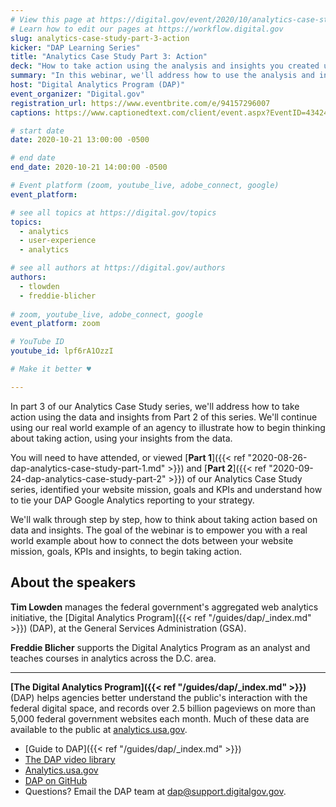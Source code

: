 ```yaml
---
# View this page at https://digital.gov/event/2020/10/analytics-case-study-part-3-action
# Learn how to edit our pages at https://workflow.digital.gov
slug: analytics-case-study-part-3-action
kicker: "DAP Learning Series"
title: "Analytics Case Study Part 3: Action"
deck: "How to take action using the analysis and insights you created using DAP and Google Analytics."
summary: "In this webinar, we'll address how to use the analysis and insights you created using DAP Google Analytics, to take action."
host: "Digital Analytics Program (DAP)"
event_organizer: "Digital.gov"
registration_url: https://www.eventbrite.com/e/94157296007
captions: https://www.captionedtext.com/client/event.aspx?EventID=4342452&CustomerID=321

# start date
date: 2020-10-21 13:00:00 -0500

# end date
end_date: 2020-10-21 14:00:00 -0500

# Event platform (zoom, youtube_live, adobe_connect, google)
event_platform:

# see all topics at https://digital.gov/topics
topics:
  - analytics
  - user-experience
  - analytics

# see all authors at https://digital.gov/authors
authors:
  - tlowden
  - freddie-blicher
  
# zoom, youtube_live, adobe_connect, google
event_platform: zoom

# YouTube ID
youtube_id: lpf6rA1OzzI

# Make it better ♥

---
```


In part 3 of our Analytics Case Study series, we'll address how to take action using the data and insights from Part 2 of this series. We'll continue using our real world example of an agency to illustrate how to begin thinking about taking action, using your insights from the data.

You will need to have attended, or viewed [**Part 1**]({{< ref "2020-08-26-dap-analytics-case-study-part-1.md" >}}) and [**Part 2**]({{< ref "2020-09-24-dap-analytics-case-study-part-2" >}}) of our Analytics Case Study series, identified your website mission, goals and KPIs and understand how to tie your DAP Google Analytics reporting to your strategy.

We'll walk through step by step, how to think about taking action based on data and insights. The goal of the webinar is to empower you with a real world example about how to connect the dots between your website mission, goals, KPIs and insights, to begin taking action.

## About the speakers

**Tim Lowden** manages the federal government's aggregated web analytics initiative, the [Digital Analytics Program]({{< ref "/guides/dap/_index.md" >}}) (DAP), at the General Services Administration (GSA).

**Freddie Blicher** supports the Digital Analytics Program as an analyst and teaches courses in analytics across the D.C. area.

---

**[The Digital Analytics Program]({{< ref "/guides/dap/_index.md" >}})** (DAP) helps agencies better understand the public's interaction with the federal digital space, and records over 2.5 billion pageviews on more than 5,000 federal government websites each month. Much of these data are available to the public at [analytics.usa.gov](https://analytics.usa.gov).

- [Guide to DAP]({{< ref "/guides/dap/_index.md" >}})
- [The DAP video library](https://www.youtube.com/playlist?list=PLd9b-GuOJ3nFwlyvLFUtmDpYFKezhot8P)
- [Analytics.usa.gov](https://analytics.usa.gov/)
- [DAP on GitHub](https://github.com/digital-analytics-program/gov-wide-code)
- Questions? Email the DAP team at  [dap@support.digitalgov.gov](mailto:dap@support.digitalgov.gov).
